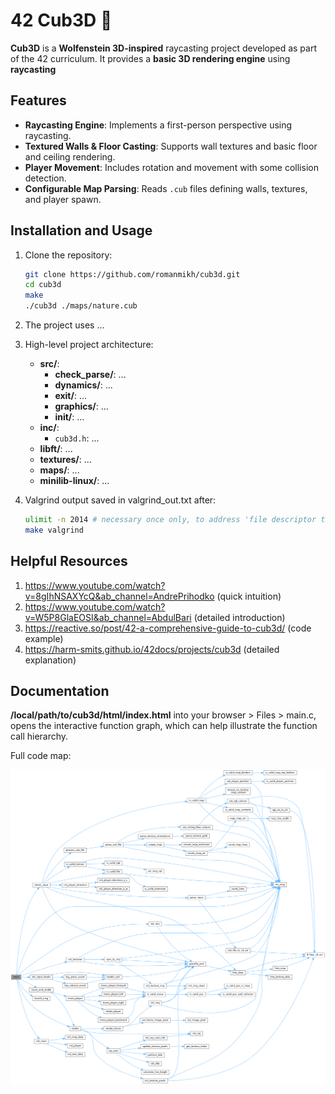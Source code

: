 # 42 Cub3D 🧊

**Cub3D** is a **Wolfenstein 3D-inspired** raycasting project developed as part of the 42 curriculum. It provides a **basic 3D rendering engine** using **raycasting**

## Features

- **Raycasting Engine**: Implements a first-person perspective using raycasting.
- **Textured Walls & Floor Casting**: Supports wall textures and basic floor and ceiling rendering.
- **Player Movement**: Includes rotation and movement with some collision detection.
- **Configurable Map Parsing**: Reads `.cub` files defining walls, textures, and player spawn.

## Installation and Usage

1. Clone the repository:
   ```sh
   git clone https://github.com/romanmikh/cub3d.git
   cd cub3d
   make
   ./cub3d ./maps/nature.cub
   ```

3. The project uses ...

4. High-level project architecture:

   - **src/**:
     - **check_parse/**: ...
     - **dynamics/**: ...
     - **exit/**: ...
     - **graphics/**: ...
     - **init/**: ...
   - **inc/**:
     - `cub3d.h`: ...
   - **libft/**: ...
   - **textures/**: ...
   - **maps/**: ...
   - **minilib-linux/**: ...

5. Valgrind output saved in valgrind_out.txt after:
   ```sh
   ulimit -n 2014 # necessary once only, to address 'file descriptor too high' error
   make valgrind
   ```

## Helpful Resources
1. https://www.youtube.com/watch?v=8gIhNSAXYcQ&ab_channel=AndrePrihodko (quick intuition)
2. https://www.youtube.com/watch?v=W5P8GlaEOSI&ab_channel=AbdulBari (detailed introduction)
3. https://reactive.so/post/42-a-comprehensive-guide-to-cub3d/ (code example)
4. https://harm-smits.github.io/42docs/projects/cub3d (detailed explanation)

## Documentation

**/local/path/to/cub3d/html/index.html** into your browser > Files > main.c, opens the interactive function graph, which can help illustrate the function call hierarchy.

Full code map:

![Full Code Map](./html/main_8c_a3c04138a5bfe5d72780bb7e82a18e627_cgraph.png)
